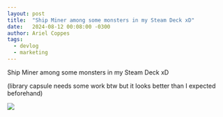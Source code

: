 ```yaml
---
layout: post
title:  "Ship Miner among some monsters in my Steam Deck xD"
date:   2024-08-12 00:08:00 -0300
author: Ariel Coppes
tags:
  - devlog
  - marketing
---
```


Ship Miner among some monsters in my Steam Deck xD

(library capsule needs some work btw but it looks better than I expected beforehand)

<div class="post-image">
<img src="/assets/steamdeck.jpeg" />
</div>